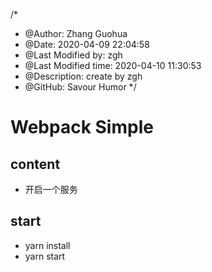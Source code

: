 /*
* @Author: Zhang Guohua
* @Date:   2020-04-09 22:04:58
* @Last Modified by:   zgh
* @Last Modified time: 2020-04-10 11:30:53
* @Description: create by zgh
* @GitHub: Savour Humor
*/

# Webpack Simple



## content

- 开启一个服务



## start

- yarn install
- yarn start